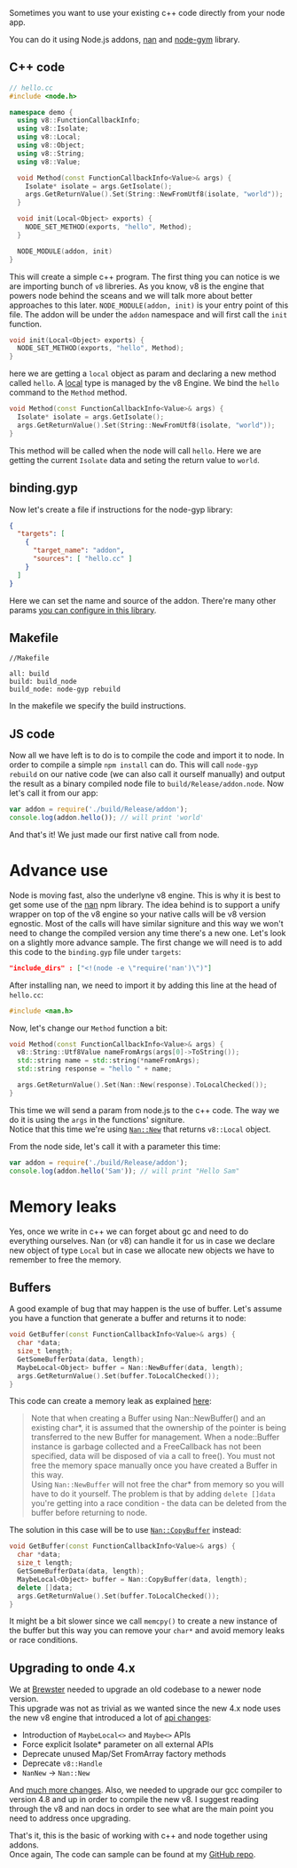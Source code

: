 Sometimes you want to use your existing c++ code directly from your node app.&nbsp;

You can do it using Node.js addons, [nan](https://github.com/nodejs/nan) and [node-gym](https://github.com/nodejs/node-gyp) library. 

## C++ code
```cpp
// hello.cc
#include <node.h>

namespace demo {
  using v8::FunctionCallbackInfo;
  using v8::Isolate;
  using v8::Local;
  using v8::Object;
  using v8::String;
  using v8::Value;

  void Method(const FunctionCallbackInfo<Value>& args) {
    Isolate* isolate = args.GetIsolate();
    args.GetReturnValue().Set(String::NewFromUtf8(isolate, "world"));
  }

  void init(Local<Object> exports) {
    NODE_SET_METHOD(exports, "hello", Method);
  }

  NODE_MODULE(addon, init)
}
```

This will create a simple c++ program. The first thing you can notice is we are importing bunch of `v8` libreries. As you know, v8 is the engine that powers node behind the sceans and we will talk more about better approaches to this later. 
`NODE_MODULE(addon, init)` is your entry point of this file. The addon will be under the `addon` namespace and will first call the `init` function. 

```cpp
void init(Local<Object> exports) {
  NODE_SET_METHOD(exports, "hello", Method);
}
```

here we are getting a `local` object as param and declaring a new method called `hello`. A [local](http://izs.me/v8-docs/classv8_1_1Local.html) type is managed by the v8 Engine. We bind the `hello` command to the `Method` method. 

```cpp
void Method(const FunctionCallbackInfo<Value>& args) {
  Isolate* isolate = args.GetIsolate();
  args.GetReturnValue().Set(String::NewFromUtf8(isolate, "world"));
}
```

This method will be called when the node will call `hello`. Here we are getting the current `Isolate` data and seting the return value to `world`.


## binding.gyp
Now let's create a file if instructions for the node-gyp library:


```json
{
  "targets": [
    {
      "target_name": "addon",
      "sources": [ "hello.cc" ]
    }
  ]
}
```

Here we can set the name and source of the addon. There're many other params [you can configure in this library](https://github.com/nodejs/node-gyp#the-bindinggyp-file). 

## Makefile

```
//Makefile

all: build
build: build_node
build_node: node-gyp rebuild
```

In the makefile we specify the build instructions. 

## JS code
Now all we have left is to do is to compile the code and import it to node. In order to compile a simple `npm install` can do. This will call `node-gyp rebuild` on our native code (we can also call it ourself manually) and output the result as a binary compiled node file to `build/Release/addon.node`. Now let's call it from our app:

```javascript
var addon = require('./build/Release/addon');
console.log(addon.hello()); // will print 'world'
```
And that's it! We just made our first native call from node. 

# Advance use

Node is moving fast, also the underlyne v8 engine. This is why it is best to get some use of the [nan](https://github.com/nodejs/nan) npm library. The idea behind is to support a unify wrapper on top of the v8 engine so your native calls will be v8 version egnostic. Most of the calls will have similar signiture and this way we won't need to change the compiled version any time there's a new one. 
Let's look on a slightly more advance sample. The first change we will need is to add this code to the `binding.gyp` file under `targets`:

```json
"include_dirs" : ["<!(node -e \"require('nan')\")"]
```

After installing nan, we need to import it by adding this line at the head of `hello.cc`:  

```cpp
#include <nan.h>
```

Now, let's change our `Method` function a bit:

```cpp
void Method(const FunctionCallbackInfo<Value>& args) {
  v8::String::Utf8Value nameFromArgs(args[0]->ToString());
  std::string name = std::string(*nameFromArgs);
  std::string response = "hello " + name;

  args.GetReturnValue().Set(Nan::New(response).ToLocalChecked());
}
```

This time we will send a param from node.js to the c++ code. The way we do it is using the `args` in the functions' signiture.  
Notice that this time we're using [`Nan::New`](https://github.com/nodejs/nan/blob/master/doc/new.md#nannew) that returns `v8::Local` object.

From the node side, let's call it with a parameter this time:  

```javascript
var addon = require('./build/Release/addon');
console.log(addon.hello('Sam')); // will print "Hello Sam"
```

# Memory leaks 
Yes, once we write in c++ we can forget about gc and need to do everything ourselves. Nan (or v8) can handle it for us in case we declare new object of type `Local` but in case we allocate new objects we have to remember to free the memory. 

## Buffers
A good example of bug that may happen is the use of buffer. Let's assume you have a function that generate a buffer and returns it to node:  

```cpp
void GetBuffer(const FunctionCallbackInfo<Value>& args) {
  char *data;
  size_t length;
  GetSomeBufferData(data, length);
  MaybeLocal<Object> buffer = Nan::NewBuffer(data, length);
  args.GetReturnValue().Set(buffer.ToLocalChecked());
}
```

This code can create a memory leak as explained [here](https://github.com/nodejs/nan/blob/master/doc/buffers.md#api_nan_new_buffer):
> Note that when creating a Buffer using Nan::NewBuffer() and an existing char*, it is assumed that the ownership of the pointer is being transferred to the new Buffer for management. When a node::Buffer instance is garbage collected and a FreeCallback has not been specified, data will be disposed of via a call to free(). You must not free the memory space manually once you have created a Buffer in this way.  
Using `Nan::NewBuffer` will not free the char* from memory so you will have to do it yourself. The problem is that by adding `delete []data` you're getting into a race condition - the data can be deleted from the buffer before returning to node.  

The solution in this case will be to use [`Nan::CopyBuffer`](https://github.com/nodejs/nan/blob/master/doc/buffers.md#nancopybuffer) instead:  

```cpp
void GetBuffer(const FunctionCallbackInfo<Value>& args) {
  char *data;
  size_t length;
  GetSomeBufferData(data, length);
  MaybeLocal<Object> buffer = Nan::CopyBuffer(data, length);
  delete []data;
  args.GetReturnValue().Set(buffer.ToLocalChecked());
}
```

It might be a bit slower since we call `memcpy()` to create a new instance of the buffer but this way you can remove your `char*` and avoid memory leaks or race conditions.  

## Upgrading to onde 4.x
We at [Brewster](https://brewster.com) needed to upgrade an old codebase to a newer node version.  
This upgrade was not as trivial as we wanted since the new 4.x node uses the new v8 engine that introduced a lot of [api changes](https://docs.google.com/document/d/1g8JFi8T_oAE_7uAri7Njtig7fKaPDfotU6huOa1alds/edit):  
- Introduction of `MaybeLocal<>` and `Maybe<>` APIs
- Force explicit Isolate* parameter on all external APIs
- Deprecate unused Map/Set FromArray factory methods
- Deprecate `v8::Handle`
- `NanNew` -> `Nan::New`

And [much more changes](https://nodesource.com/blog/cpp-addons-for-nodejs-v4). Also, we needed to upgrade our gcc compiler to version 4.8 and up in order to compile the new v8. 
I suggest reading through the v8 and nan docs in order to see what are the main point you need to address once upgrading. 


That's it, this is the basic of working with c++ and node together using addons.  
Once again, The code can sample can be found at my [GitHub repo](https://github.com/sagivo/nodejs-addons).